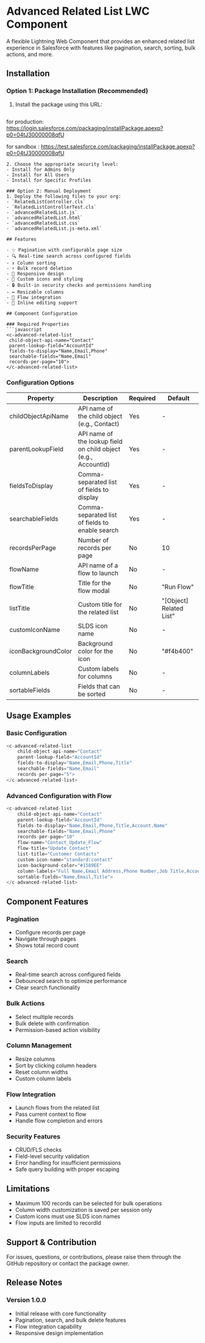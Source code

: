 # Advanced Related List LWC Component

A flexible Lightning Web Component that provides an enhanced related list experience in Salesforce with features like pagination, search, sorting, bulk actions, and more.

## Installation

### Option 1: Package Installation (Recommended)
1. Install the package using this URL:
   ```
 for production: https://login.salesforce.com/packaging/installPackage.apexp?p0=04tJ30000008qfU

for sandbox : https://test.salesforce.com/packaging/installPackage.apexp?p0=04tJ30000008qfU
   ```
2. Choose the appropriate security level:
   - Install for Admins Only
   - Install for All Users
   - Install for Specific Profiles

### Option 2: Manual Deployment
1. Deploy the following files to your org:
   - `RelatedListController.cls`
   - `RelatedListControllerTest.cls`
   - `advancedRelatedList.js`
   - `advancedRelatedList.html`
   - `advancedRelatedList.css`
   - `advancedRelatedList.js-meta.xml`

## Features

- ✨ Pagination with configurable page size
- 🔍 Real-time search across configured fields
- ↕️ Column sorting
- ⚡ Bulk record deletion
- 📱 Responsive design
- 🎨 Custom icons and styling
- 🔒 Built-in security checks and permissions handling
- ↔️ Resizable columns
- 🔄 Flow integration
- 📝 Inline editing support

## Component Configuration

### Required Properties
```javascript
<c-advanced-related-list
    child-object-api-name="Contact"
    parent-lookup-field="AccountId"
    fields-to-display="Name,Email,Phone"
    searchable-fields="Name,Email"
    records-per-page="10">
</c-advanced-related-list>
```

### Configuration Options

| Property | Description | Required | Default |
|----------|-------------|----------|---------|
| childObjectApiName | API name of the child object (e.g., Contact) | Yes | - |
| parentLookupField | API name of the lookup field on child object (e.g., AccountId) | Yes | - |
| fieldsToDisplay | Comma-separated list of fields to display | Yes | - |
| searchableFields | Comma-separated list of fields to enable search | Yes | - |
| recordsPerPage | Number of records per page | No | 10 |
| flowName | API name of a flow to launch | No | - |
| flowTitle | Title for the flow modal | No | "Run Flow" |
| listTitle | Custom title for the related list | No | "[Object] Related List" |
| customIconName | SLDS icon name | No | - |
| iconBackgroundColor | Background color for the icon | No | "#f4b400" |
| columnLabels | Custom labels for columns | No | - |
| sortableFields | Fields that can be sorted | No | - |

## Usage Examples

### Basic Configuration
```javascript
<c-advanced-related-list
    child-object-api-name="Contact"
    parent-lookup-field="AccountId"
    fields-to-display="Name,Email,Phone,Title"
    searchable-fields="Name,Email"
    records-per-page="5">
</c-advanced-related-list>
```

### Advanced Configuration with Flow
```javascript
<c-advanced-related-list
    child-object-api-name="Contact"
    parent-lookup-field="AccountId"
    fields-to-display="Name,Email,Phone,Title,Account.Name"
    searchable-fields="Name,Email,Phone"
    records-per-page="10"
    flow-name="Contact_Update_Flow"
    flow-title="Update Contact"
    list-title="Customer Contacts"
    custom-icon-name="standard:contact"
    icon-background-color="#1589EE"
    column-labels="Full Name,Email Address,Phone Number,Job Title,Account"
    sortable-fields="Name,Email,Title">
</c-advanced-related-list>
```

## Component Features

### Pagination
- Configure records per page
- Navigate through pages
- Shows total record count

### Search
- Real-time search across configured fields
- Debounced search to optimize performance
- Clear search functionality

### Bulk Actions
- Select multiple records
- Bulk delete with confirmation
- Permission-based action visibility

### Column Management
- Resize columns
- Sort by clicking column headers
- Reset column widths
- Custom column labels

### Flow Integration
- Launch flows from the related list
- Pass current context to flow
- Handle flow completion and errors

### Security Features
- CRUD/FLS checks
- Field-level security validation
- Error handling for insufficient permissions
- Safe query building with proper escaping

## Limitations

- Maximum 100 records can be selected for bulk operations
- Column width customization is saved per session only
- Custom icons must use SLDS icon names
- Flow inputs are limited to recordId

## Support & Contribution

For issues, questions, or contributions, please raise them through the GitHub repository or contact the package owner.

## Release Notes

### Version 1.0.0
- Initial release with core functionality
- Pagination, search, and bulk delete features
- Flow integration capability
- Responsive design implementation
